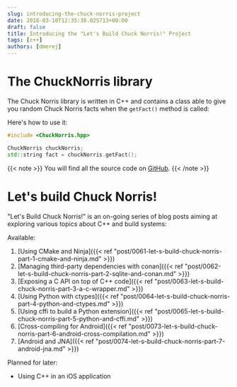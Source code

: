 ```yaml
---
slug: introducing-the-chuck-norris-project
date: 2018-03-10T12:35:38.025713+00:00
draft: false
title: Introducing the "Let's Build Chuck Norris!" Project
tags: [c++]
authors: [dmerej]
---
```


# The ChuckNorris library

The Chuck Norris library is written in C++ and contains a class able to give you random Chuck Norris facts when the `getFact()` method is called:

Here's how to use it:

```c++
#include <ChuckNorris.hpp>

ChuckNorris chuckNorris;
std::string fact = chuckNorris.getFact();
```

{{< note >}}
You will find all the source code on [GitHub](https://github.com/dmerejkowsky/chucknorris).
{{< /note >}}


# Let's build Chuck Norris!

"Let's Build Chuck Norris!" is an on-going series of blog posts aiming at exploring various topics about C++ and build systems:

Available:

1. [Using CMake and Ninja]({{< ref "post/0061-let-s-build-chuck-norris-part-1-cmake-and-ninja.md" >}})
2. [Managing third-party dependencies with conan]({{< ref "post/0062-let-s-build-chuck-norris-part-2-sqlite-and-conan.md" >}})
3. [Exposing a C API on top of C++ code]({{< ref "post/0063-let-s-build-chuck-norris-part-3-a-c-wrapper.md" >}})
4. [Using Python with ctypes]({{< ref "post/0064-let-s-build-chuck-norris-part-4-python-and-ctypes.md" >}})
5. [Using cffi to build a Python extension]({{< ref "post/0065-let-s-build-chuck-norris-part-5-python-and-cffi.md" >}})
6. [Cross-compiling for Android]({{< ref "post/0073-let-s-build-chuck-norris-part-6-android-cross-compilation.md" >}})
7. [Android and JNA]({{< ref "post/0074-let-s-build-chuck-norris-part-7-android-jna.md" >}})

Planned for later:
* Using C++ in an iOS application
